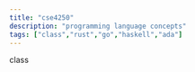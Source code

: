```yaml
---
title: "cse4250"
description: "programming language concepts"
tags: ["class","rust","go","haskell","ada"]
---
```

class
